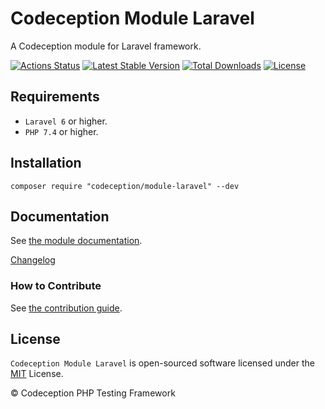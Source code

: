 # Codeception Module Laravel

A Codeception module for Laravel framework.

[![Actions Status](https://github.com/Codeception/module-laravel/workflows/CI/badge.svg)](https://github.com/Codeception/module-laravel/actions)
[![Latest Stable Version](https://poser.pugx.org/codeception/module-laravel/v/stable)](https://github.com/Codeception/module-laravel/releases)
[![Total Downloads](https://poser.pugx.org/codeception/module-laravel/downloads)](https://packagist.org/packages/codeception/module-laravel)
[![License](https://poser.pugx.org/codeception/module-laravel/license)](/LICENSE)

## Requirements

* `Laravel 6` or higher.
* `PHP 7.4` or higher.

## Installation

```
composer require "codeception/module-laravel" --dev
```

## Documentation

See [the module documentation](https://codeception.com/docs/modules/Laravel).

[Changelog](https://github.com/Codeception/module-laravel/releases)

### How to Contribute

See [the contribution guide](/CONTRIBUTING.md).

## License

`Codeception Module Laravel` is open-sourced software licensed under the [MIT](/LICENSE) License.

© Codeception PHP Testing Framework
